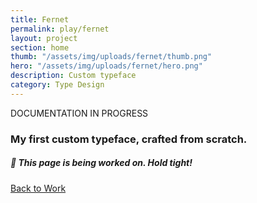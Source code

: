 ```yaml
---
title: Fernet
permalink: play/fernet
layout: project
section: home
thumb: "/assets/img/uploads/fernet/thumb.png"
hero: "/assets/img/uploads/fernet/hero.png"
description: Custom typeface
category: Type Design
---
```


<p class="subhead">DOCUMENTATION IN PROGRESS</p>

### My first custom typeface, crafted from scratch.

<div class="in-progress-module">
<h5>🦺 This page is being worked on. Hold tight!</h5>
</div>

<div class="spacer"></div>

<a href="/">Back to Work</a>
